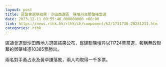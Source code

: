 ```yaml
---
layout: post
title: 區議會選舉結果｜沙田西選區　陳壇丹及鄧肇峰當選
date: 2023-12-11 09:55:46.000000000 +08:00
link: https://news.rthk.hk/rthk/ch/component/k2/1731730-20231211.htm
categories: rthk
---
```


區議會選舉沙田西地方選區結果公布，民建聯陳壇丹以11724票當選，報稱無政聯繫的鄧肇峰憑10385票勝出。

兩名對手黃占永及黃卓謙落敗，兩人均取得一千多票。

